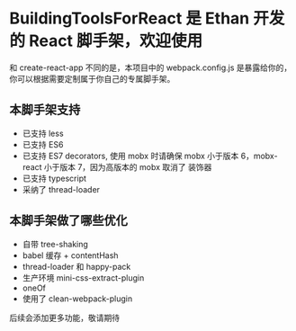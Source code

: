 # BuildingToolsForReact 是 Ethan 开发的 React 脚手架，欢迎使用

和 create-react-app 不同的是，本项目中的 webpack.config.js 是暴露给你的，你可以根据需要定制属于你自己的专属脚手架。

## 本脚手架支持
- 已支持 less
- 已支持 ES6
- 已支持 ES7 decorators, 使用 mobx 时请确保 mobx 小于版本 6，mobx-react 小于版本 7，因为高版本的 mobx 取消了
装饰器
- 已支持 typescript
- 采纳了 thread-loader

## 本脚手架做了哪些优化
- 自带 tree-shaking
- babel 缓存 + contentHash
- thread-loader 和 happy-pack
- 生产环境 mini-css-extract-plugin
- oneOf
- 使用了 clean-webpack-plugin

后续会添加更多功能，敬请期待 